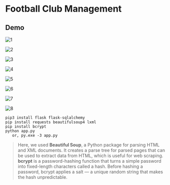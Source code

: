 # Football Club Management

## Demo
![1](https://github.com/ElhamNusratSnigdha/football-club-management/assets/60064694/945ad0b0-0c5f-4fda-998b-55b8f0ef2647)

![2](https://github.com/ElhamNusratSnigdha/football-club-management/assets/60064694/317faca2-c50b-47e8-9335-218e97c28ed5)

![3](https://github.com/ElhamNusratSnigdha/football-club-management/assets/60064694/c1508c1d-544b-4252-95b1-c4c4ce82fabb)

![4](https://github.com/ElhamNusratSnigdha/football-club-management/assets/60064694/5235040e-5217-4014-a77f-c375f4b57a6b)

![5](https://github.com/ElhamNusratSnigdha/football-club-management/assets/60064694/d2d42db6-0905-40a3-911f-9d1c190d5857)

![6](https://github.com/ElhamNusratSnigdha/football-club-management/assets/60064694/4047a8a0-dbb3-4e39-8712-3623434f1123)

![7](https://github.com/ElhamNusratSnigdha/football-club-management/assets/60064694/24c79c71-f9f3-476e-80b6-aadfe54f65cc)

![8](https://github.com/ElhamNusratSnigdha/football-club-management/assets/60064694/64237884-6fcb-4694-b620-4ceec75a4234)

```
pip3 install flask flask-sqlalchemy
pip install requests beautifulsoup4 lxml
pip install bcrypt
python app.py
   or, py.exe -3 app.py
```

>Here, we used **Beautiful Soup**, a Python package for parsing HTML and XML documents. It creates a parse tree for parsed pages that can be used to extract data from HTML, which is useful for web scraping.
>**bcrypt** is a password-hashing function that turns a simple password into fixed-length characters called a hash. Before hashing a password, bcrypt applies a salt — a unique random string that makes the hash unpredictable.
